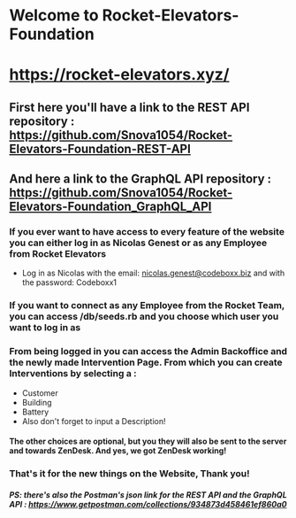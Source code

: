 # Welcome to Rocket-Elevators-Foundation
# https://rocket-elevators.xyz/
## First here you'll have a link to the REST API repository : https://github.com/Snova1054/Rocket-Elevators-Foundation-REST-API
## And here a link to the GraphQL API repository : https://github.com/Snova1054/Rocket-Elevators-Foundation_GraphQL_API
### If you ever want to have access to every feature of the website you can either log in as Nicolas Genest or as any Employee from Rocket Elevators
- Log in as Nicolas with the email: nicolas.genest@codeboxx.biz and with the password: Codeboxx1
### If you want to connect as any Employee from the Rocket Team, you can access /db/seeds.rb and you choose which user you want to log in as
### From being logged in you can access the Admin Backoffice and the newly made Intervention Page. From which you can create Interventions by selecting a :
- Customer
- Building
- Battery
- Also don't forget to input a Description!
#### The other choices are optional, but you they will also be sent to the server and towards ZenDesk. And yes, we got ZenDesk working!
### That's it for the new things on the Website, Thank you!
##### PS: there's also the Postman's json link for the REST API and the GraphQL API : https://www.getpostman.com/collections/934873d458461ef860a0
